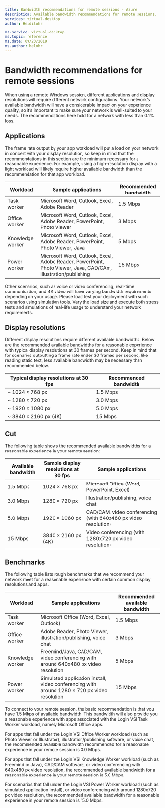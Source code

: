 ```yaml
---
title: Bandwidth recommendations for remote sessions - Azure
description: Available bandwidth recommendations for remote sessions.
services: virtual-desktop
author: Heidilohr

ms.service: virtual-desktop
ms.topic: reference
ms.date: 09/23/2019
ms.author: helohr
---
```

# Bandwidth recommendations for remote sessions

When using a remote Windows session, different applications and display resolutions will require different network configurations. Your network’s available bandwidth will have a considerable impact on your experience quality, so it’s important to make sure your network is well-suited to your needs. The recommendations here hold for a network with less than 0.1% loss.

## Applications

The frame rate output by your app workload will put a load on your network in concert with your display resolution, so keep in mind that the recommendations in this section are the minimum necessary for a reasonable experience. For example, using a high-resolution display with a light workload will likely require higher available bandwidth than the recommendation for that app workload. 

|Workload        |Sample applications                                                                                  |Recommended bandwidth|
|----------------|--------------------------------------------------------------------------------------------------------------|------------|
|Task worker     |Microsoft Word, Outlook, Excel, Adobe Reader                                                                  |1.5 Mbps    |
|Office worker   |Microsoft Word, Outlook, Excel, Adobe Reader, PowerPoint, Photo Viewer                                        |3 Mbps      |
|Knowledge worker|Microsoft Word, Outlook, Excel, Adobe Reader, PowerPoint, Photo Viewer, Java                                  |5 Mbps      |
|Power worker    |Microsoft Word, Outlook, Excel, Adobe Reader, PowerPoint, Photo Viewer, Java, CAD/CAm, illustration/publishing|15 Mbps     |

Other scenarios, such as voice or video conferencing, real-time communication, and 4K video will have varying bandwidth requirements depending on your usage. Please load test your deployment with such scenarios using simulation tools. Vary the load size and execute both stress tests and simulations of real-life usage to understand your network requirements. 

## Display resolutions

Different display resolutions require different available bandwidths. Below are the recommended available bandwidths for a reasonable experience with typical display resolutions at 30 frames per second. Keep in mind that for scenarios outputting a frame rate under 30 frames per second, like reading static text, less available bandwidth may be necessary than recommended below. 

|Typical display resolutions at 30 fps|Recommended bandwidth|
|-------------------------------------|---------------------|
|~ 1024 × 768 px​                      |1.5 Mbps             |
|~ 1280 × 720 px                      |3.0 Mbps             |
|~ 1920 × 1080 px                     |5.0 Mbps             |
|~ 3840 × 2160 px (4K)                |15 Mbps              |

## Cut

The following table shows the recommended available bandwidths for a reasonable experience in your remote session:

|Available bandwidth|Sample display resolutions at 30 fps|Sample applications                                            |
|-------------------|------------------------------------|---------------------------------------------------------------|
|1.5 Mbps           |1024 × 768 px​                         |Microsoft Office (Word, PowerPoint, Excel)                     |
|3.0 Mbps           |1280 × 720 px                         |Illustration/publishing, voice chat                            |
|5.0 Mbps           |1920 × 1080 px                        |CAD/CAM, video conferencing (with 640x480 px video resolution) |
|15 Mbps            |3840 × 2160 px (4K)                   |Video conferencing (with 1280x720 px video resolution)         |

## Benchmarks

The following table lists rough benchmarks that we recommend your network meet for a reasonable experience with certain common display resolutions and apps.

|Workload        |Sample applications                                                                        |Recommended available bandwidth|
|----------------|-------------------------------------------------------------------------------------------|-------------------------------|
|Task worker     |Microsoft Office (Word, Excel, Outlook)                                                    |1.5 Mbps                       |
|Office worker   |Adobe Reader, Photo Viewer, illustration/publishing, voice chat                            |3 Mbps                         |
|Knowledge worker|Freemind/Java, CAD/CAM, video conferencing with around 640x480 px video resolution         |5 Mbps                         |
|Power worker    |Simulated application install, video conferencing with around 1280 × 720 px video resolution |15 Mbps                        |

To connect to your remote session, the basic recommendation is that you have 1.5 Mbps of available bandwidth. This bandwidth will also provide you a reasonable experience with apps associated with the Login VSI Task Worker workload, namely Microsoft Office apps. 

For apps that fall under the Login VSI Office Worker workload (such as Photo Viewer or Illustrator), illustration/publishing software, or voice chat, the recommended available bandwidth recommended for a reasonable experience in your remote session is 3.0 Mbps. 

For apps that fall under the Login VSI Knowledge Worker workload (such as Freemind or Java), CAD/CAM software, or video conferencing with 640x480 px video resolution, the recommended available bandwidth for a reasonable experience in your remote session is 5.0 Mbps. 

For scenarios that fall under the Login VSI Power Worker workload (such as simulated application install), or video conferencing with around 1280x720 px video resolution, the recommended available bandwidth for a reasonable experience in your remote session is 15.0 Mbps. 